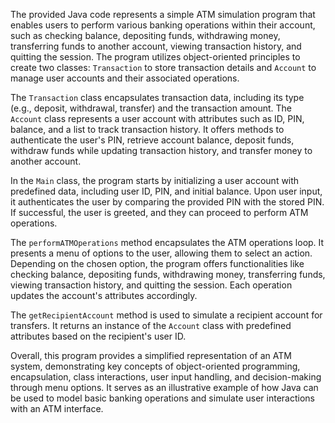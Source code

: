 The provided Java code represents a simple ATM simulation program that enables users to perform various banking operations within their account, such as checking balance, depositing funds, withdrawing money, transferring funds to another account, viewing transaction history, and quitting the session. The program utilizes object-oriented principles to create two classes: `Transaction` to store transaction details and `Account` to manage user accounts and their associated operations.

The `Transaction` class encapsulates transaction data, including its type (e.g., deposit, withdrawal, transfer) and the transaction amount. The `Account` class represents a user account with attributes such as ID, PIN, balance, and a list to track transaction history. It offers methods to authenticate the user's PIN, retrieve account balance, deposit funds, withdraw funds while updating transaction history, and transfer money to another account.

In the `Main` class, the program starts by initializing a user account with predefined data, including user ID, PIN, and initial balance. Upon user input, it authenticates the user by comparing the provided PIN with the stored PIN. If successful, the user is greeted, and they can proceed to perform ATM operations.

The `performATMOperations` method encapsulates the ATM operations loop. It presents a menu of options to the user, allowing them to select an action. Depending on the chosen option, the program offers functionalities like checking balance, depositing funds, withdrawing money, transferring funds, viewing transaction history, and quitting the session. Each operation updates the account's attributes accordingly.

The `getRecipientAccount` method is used to simulate a recipient account for transfers. It returns an instance of the `Account` class with predefined attributes based on the recipient's user ID.

Overall, this program provides a simplified representation of an ATM system, demonstrating key concepts of object-oriented programming, encapsulation, class interactions, user input handling, and decision-making through menu options. It serves as an illustrative example of how Java can be used to model basic banking operations and simulate user interactions with an ATM interface.
